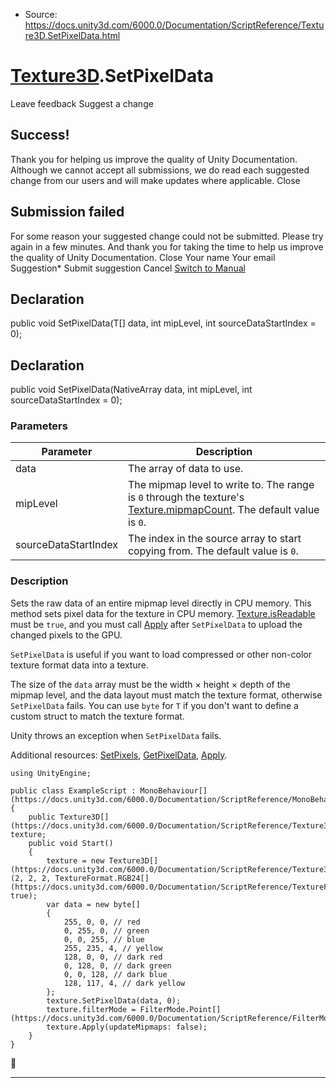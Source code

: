* Source: https://docs.unity3d.com/6000.0/Documentation/ScriptReference/Texture3D.SetPixelData.html

#  [Texture3D](https://docs.unity3d.com/6000.0/Documentation/ScriptReference/Texture3D.html).SetPixelData
Leave feedback
Suggest a change
## Success!
Thank you for helping us improve the quality of Unity Documentation. Although we cannot accept all submissions, we do read each suggested change from our users and will make updates where applicable.
Close
## Submission failed
For some reason your suggested change could not be submitted. Please <a>try again</a> in a few minutes. And thank you for taking the time to help us improve the quality of Unity Documentation.
Close
Your name Your email Suggestion* Submit suggestion
Cancel
[Switch to Manual](https://docs.unity3d.com/6000.0/Documentation/Manual/class-Texture3D.html "Go to Texture3D Component in the Manual")
## Declaration
public void SetPixelData(T[] data, int mipLevel, int sourceDataStartIndex = 0); 
## Declaration
public void SetPixelData(NativeArray<T> data, int mipLevel, int sourceDataStartIndex = 0); 
### Parameters
Parameter | Description  
---|---  
data | The array of data to use.  
mipLevel | The mipmap level to write to. The range is `0` through the texture's [Texture.mipmapCount](https://docs.unity3d.com/6000.0/Documentation/ScriptReference/Texture-mipmapCount.html). The default value is `0`.  
sourceDataStartIndex | The index in the source array to start copying from. The default value is `0`.  
### Description
Sets the raw data of an entire mipmap level directly in CPU memory.
This method sets pixel data for the texture in CPU memory. [Texture.isReadable](https://docs.unity3d.com/6000.0/Documentation/ScriptReference/Texture-isReadable.html) must be `true`, and you must call [Apply](https://docs.unity3d.com/6000.0/Documentation/ScriptReference/Texture3D.Apply.html) after `SetPixelData` to upload the changed pixels to the GPU.  
  
`SetPixelData` is useful if you want to load compressed or other non-color texture format data into a texture.  
  
The size of the `data` array must be the width × height × depth of the mipmap level, and the data layout must match the texture format, otherwise `SetPixelData` fails. You can use `byte` for `T` if you don't want to define a custom struct to match the texture format.  
  
Unity throws an exception when `SetPixelData` fails.  
  
Additional resources: [SetPixels](https://docs.unity3d.com/6000.0/Documentation/ScriptReference/Texture3D.SetPixels.html), [GetPixelData](https://docs.unity3d.com/6000.0/Documentation/ScriptReference/Texture3D.GetPixelData.html), [Apply](https://docs.unity3d.com/6000.0/Documentation/ScriptReference/Texture3D.Apply.html).
```
using UnityEngine;  
  
public class ExampleScript : MonoBehaviour[](https://docs.unity3d.com/6000.0/Documentation/ScriptReference/MonoBehaviour.html)
{
    public Texture3D[](https://docs.unity3d.com/6000.0/Documentation/ScriptReference/Texture3D.html) texture;
    public void Start()
    {
        texture = new Texture3D[](https://docs.unity3d.com/6000.0/Documentation/ScriptReference/Texture3D.html)(2, 2, 2, TextureFormat.RGB24[](https://docs.unity3d.com/6000.0/Documentation/ScriptReference/TextureFormat.RGB24.html), true);
        var data = new byte[]
        {
            255, 0, 0, // red
            0, 255, 0, // green
            0, 0, 255, // blue
            255, 235, 4, // yellow
            128, 0, 0, // dark red
            0, 128, 0, // dark green
            0, 0, 128, // dark blue
            128, 117, 4, // dark yellow
        };
        texture.SetPixelData(data, 0);
        texture.filterMode = FilterMode.Point[](https://docs.unity3d.com/6000.0/Documentation/ScriptReference/FilterMode.Point.html);
        texture.Apply(updateMipmaps: false);
    }
}

```

* * *
